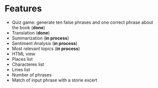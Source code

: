 # Features

* Quiz game: generate ten false phrases and one correct phrase about the book (**done**)
* Translation (**done**)
* Summarization (**in process**) 
* Sentiment Analysis (**in process**)
* Most relevant topics (**in process**)
* HTML view
* Places list
* Characteres list 
* Lines list
* Number of phrases 
* Match of input phrase with a storie excert